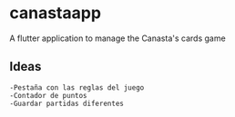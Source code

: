 # canastaapp

A flutter application to manage the Canasta&#x27;s cards game

## Ideas

    -Pestaña con las reglas del juego
    -Contador de puntos
    -Guardar partidas diferentes